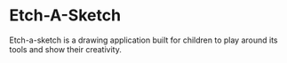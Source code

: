 # Etch-A-Sketch
Etch-a-sketch is a drawing application built for children to play around its tools and show their creativity.
